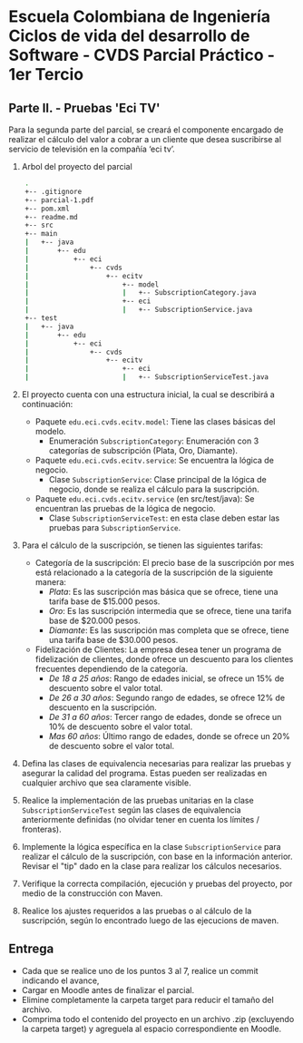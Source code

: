 ﻿# Escuela Colombiana de Ingeniería  Ciclos de vida del desarrollo de Software - CVDS Parcial Práctico - 1er Tercio


## Parte II. - Pruebas 'Eci TV'

Para la segunda parte del parcial, se creará el componente encargado de realizar el cálculo del valor a cobrar a un cliente que desea suscribirse al servicio de televisión en la compañía ‘eci tv’. 


1. Arbol del proyecto del parcial

```bash
	.
	+-- .gitignore
    +-- parcial-1.pdf
    +-- pom.xml
    +-- readme.md
    +-- src
	+-- main
	|	+-- java
	|		+-- edu
	|			+-- eci
	|				+-- cvds
	|					+-- ecitv
	|						+-- model
	|						|	+-- SubscriptionCategory.java
	|						+-- eci
	|						|	+-- SubscriptionService.java
	+-- test
	|	+-- java
	|		+-- edu
	|			+-- eci
	|				+-- cvds
	|					+-- ecitv
	|						+-- eci
	|						|	+-- SubscriptionServiceTest.java
```

2. El proyecto cuenta con una estructura inicial, la cual se describirá a continuación:
	* Paquete `edu.eci.cvds.ecitv.model`: Tiene las clases básicas del modelo.
		* Enumeración `SubscriptionCategory`: Enumeración con 3 categorías de subscripción (Plata, Oro, Diamante).
	* Paquete `edu.eci.cvds.ecitv.service`: Se encuentra la lógica de negocio.
		* Clase `SubscriptionService`: Clase principal de la lógica de negocio, donde se realiza el cálculo para la suscripción.
	* Paquete `edu.eci.cvds.ecitv.service` (en src/test/java): Se encuentran las pruebas de la lógica de negocio.
		* Clase `SubscriptionServiceTest`: en esta clase deben estar las pruebas para `SubscriptionService`.

3. Para el cálculo de la suscripción, se tienen las siguientes tarifas:
	* Categoría de la suscripción: El precio base de la suscripción por mes está relacionado a la categoría de la suscripción de la siguiente manera:
		* *Plata*: Es las suscripción mas básica que se ofrece, tiene una tarifa base de $15.000 pesos.
		* *Oro*: Es las suscripción intermedia que se ofrece, tiene una tarifa base de $20.000 pesos.
		* *Diamante*: Es las suscripción mas completa que se ofrece, tiene una tarifa base de $30.000 pesos.
	* Fidelización de Clientes: La empresa desea tener un programa de fidelización de clientes, donde ofrece un descuento para los clientes frecuentes dependiendo de la categoría.
		* *De 18 a 25 años*: Rango de edades inicial, se ofrece un 15% de descuento sobre el valor total.
		* *De 26 a 30 años*: Segundo rango de edades, se ofrece 12% de descuento en la suscripción.
		* *De 31 a 60 años*: Tercer rango de edades, donde se ofrece un 10% de descuento sobre el valor total. 
		* *Mas 60 años*: Último rango de edades, donde se ofrece un 20% de descuento sobre el valor total.

4. Defina las clases de equivalencia necesarias para realizar las pruebas y asegurar la calidad del programa. Estas pueden ser realizadas en cualquier archivo que sea claramente visible.

5. Realice la implementación de las pruebas unitarias en la clase `SubscriptionServiceTest` según las clases de equivalencia anteriormente definidas (no olvidar tener en cuenta los límites / fronteras).

6. Implemente la lógica específica en la clase `SubscriptionService` para realizar el cálculo de la suscripción, con base en la información anterior. Revisar el "tip" dado en la clase para realizar los cálculos necesarios.

7. Verifique la correcta compilación, ejecución y pruebas del proyecto, por medio de la construcción con Maven.

8. Realice los ajustes requeridos a las pruebas o al cálculo de la suscripción, según lo encontrado luego de las ejecucions de maven.

## Entrega

* Cada que se realice uno de los puntos 3 al 7, realice un commit indicando el avance,
* Cargar en Moodle antes de finalizar el parcial.
* Elimine completamente la carpeta target para reducir el tamaño del archivo.
* Comprima todo el contenido del proyecto en un archivo .zip (excluyendo la carpeta target) y agreguela al espacio correspondiente en Moodle.
